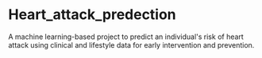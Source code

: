 # Heart_attack_predection
A machine learning-based project to predict an individual's risk of heart attack using clinical and lifestyle data for early intervention and prevention.
